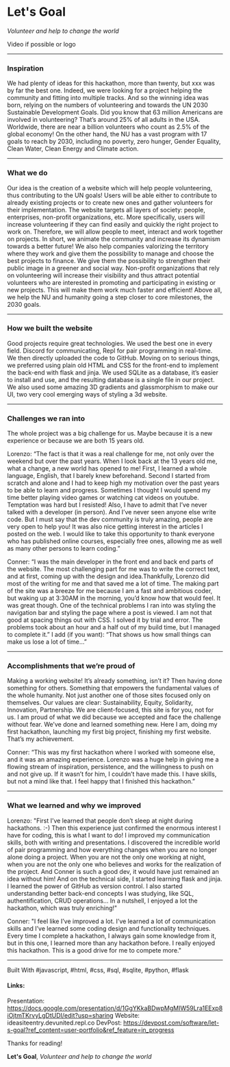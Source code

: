 # **Let's Goal**
*Volunteer and help to change the world*

Video if possible or logo

---

### Inspiration
We had plenty of ideas for this hackathon, more than twenty, but xxx was by far the best one. Indeed, we were looking for a project helping the community and fitting into multiple tracks. And so the winning idea was born, relying on the numbers of volunteering and towards the UN 2030 Sustainable Development Goals.
Did you know that 63 million Americans are involved in volunteering? That’s around 25% of all adults in the USA. Worldwide, there are near a billion volunteers who count as 2.5% of the global economy!
On the other hand, the NU has a vast program with 17 goals to reach by 2030, including no poverty, zero hunger, Gender Equality, Clean Water, Clean Energy and Climate action.

---

### What we do
Our idea is the creation of a website which will help people volunteering, thus contributing to the UN goals!
Users will be able either to contribute to already existing projects or to create new ones and gather volunteers for their implementation.
The website targets all layers of society: people, enterprises, non-profit organizations, etc.
More specifically, users will increase volunteering if they can find easily and quickly the right project to work on. Therefore, we will  allow people to meet, interact and work together on projects. In short, we animate the community and increase its dynamism towards a better future!
We also help companies valorizing the territory where they work and give them the possibility to manage and choose the best projects to finance. We give them the possibility to strengthen their public image in a greener and social way.
Non-profit organizations that rely on volunteering will increase their visibility and thus attract potential volunteers who are interested in promoting and participating in existing or new projects. This will make them work much faster and efficient!
Above all, we help the NU and humanity going a step closer to core milestones, the 2030 goals.

---

### How we built the website
Good projects require great technologies. We used the best one in every field. Discord for communicating, Repl for pair programming in real-time. We then directly uploaded the code to GitHub.
Moving on to serious things, we preferred using plain old HTML and CSS for the front-end to implement the back-end with flask and jinja. We used SQLite as a database, it’s easier to install and use, and the resulting database is a single file in our project.
We also used some amazing 3D gradients and glassmorphism to make our UI, two very cool emerging ways of styling a 3d website.

---

### Challenges we ran into
The whole project was a big challenge for us. Maybe because it is a new experience or because we are both 15 years old.

Lorenzo: “The fact is that it was a real challenge for me, not only over the weekend but over the past years.
When I look back at the 13 years old me, what a change, a new world has opened to me!
First, I learned a whole language, English, that I barely knew beforehand. Second I started from scratch and alone and I had to keep high my motivation over the past years to be able to learn and progress. Sometimes I thought I would spend my time better playing video games or watching cat videos on youtube. Temptation was hard but I resisted!
Also, I have to admit that I’ve never talked with a developer (in person). And I’ve never seen anyone else write code.
But I must say that the dev community is truly amazing, people are very open to help you! It was also nice getting interest in the articles I posted on the web. I would like to take this opportunity to thank everyone who has published online courses, especially free ones, allowing me as well as many other persons to learn coding.”

Conner:  “I was the main developer in the front end and back end parts of the website.  The most challenging part for me was to write the correct text, and at first, coming up with the design and idea.Thankfully, Lorenzo did most of the writing for me and that saved me a lot of time.  The making part of the site was a breeze for me because I am a fast and ambitious coder, but waking up at 3:30AM in the morning, you’d know how that would feel.  It was great though.
One of the technical problems I ran into was styling the navigation bar and styling the page where a post is viewed.  I am not that good at spacing things out with CSS.  I solved it by trial and error.  The problems took about an hour and a half out of my build time, but I managed to complete it.”
I add (if you want): “That shows us how small things can make us lose a lot of time…”

---

### Accomplishments that we’re proud of
Making a working website! It’s already something, isn’t it?
Then having done something for others. Something that empowers the fundamental values of the whole humanity. Not just another one of those sites focused only on themselves.
Our values are clear: Sustainability, Equity, Solidarity, Innovation, Partnership. We are client-focused, this site is for you, not for us.
I am proud of what we did because we accepted and face the challenge without fear. We’ve done and learned something new. Here I am, doing my first hackathon, launching my first big project, finishing my first website. That’s my achievement.

Conner: “This was my first hackathon where I worked with someone else, and it was an amazing experience.  Lorenzo was a huge help in giving me a flowing stream of inspiration, persistence, and the willingness to push on and not give up.  If it wasn’t for him, I couldn’t have made this. I have skills, but not a mind like that.  I feel happy that I finished this hackathon.”

---

### What we learned and why we improved
Lorenzo: "First I’ve learned that people don’t sleep at night during hackathons. :-)
Then this experience just confirmed the enormous interest I have for coding, this is what I want to do!
I improved my communication skills, both with writing and presentations. I discovered the incredible world of pair programming and how everything changes when you are no longer alone doing a project. When you are not the only one working at night, when you are not the only one who believes and works for the realization of the project. And Conner is such a good dev, it would have just remained an idea without him!
And on the technical side, I started learning flask and jinja. I learned the power of GitHub as version control. I also started understanding better back-end concepts I was studying, like SQL, authentification, CRUD operations…
In a nutshell, I enjoyed a lot the hackathon, which was truly enriching!"

Conner: "I feel like I’ve improved a lot.  I’ve learned  a lot of communication skills and I’ve learned some coding design and functionality techniques.  Every time I complete a hackathon, I always gain some knowledge from it, but in this one, I learned more than any hackathon before. I really enjoyed this hackathon. This is a good drive for me to compete more."

---

Built With #javascript, #html, #css, #sql, #sqlite, #python, #flask

#### Links:
Presentation: https://docs.google.com/presentation/d/1GgYKkaBDwpMgMIW59Lra1EExp8iOjtmTKrvyLgDtUDI/edit?usp=sharing
Website: ideasiteentry.devunited.repl.co
DevPost: https://devpost.com/software/let-s-goal?ref_content=user-portfolio&ref_feature=in_progress

Thanks for reading!

**Let's Goal**, *Volunteer and help to change the world*
